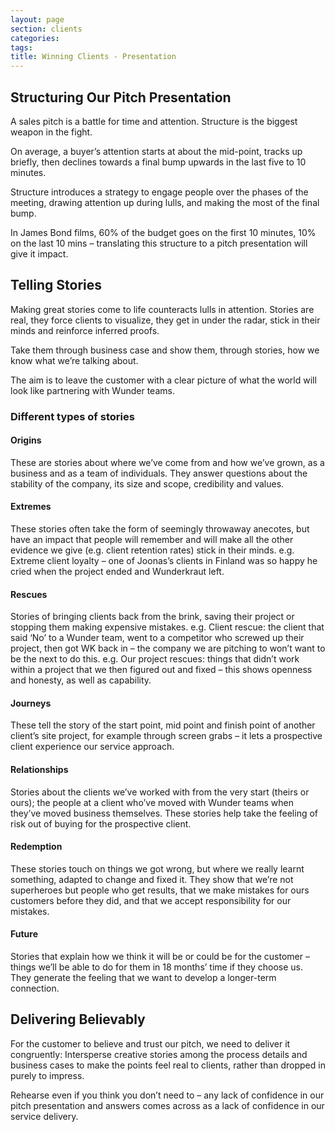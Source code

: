 ```yaml
---
layout: page
section: clients
categories:
tags:
title: Winning Clients - Presentation
---
```



## Structuring Our Pitch Presentation
A sales pitch is a battle for time and attention. Structure is the biggest weapon in the fight.

On average, a buyer’s attention starts at about the mid-point, tracks up briefly, then declines towards a final bump upwards in the last five to 10 minutes.

Structure introduces a strategy to engage people over the phases of the meeting, drawing attention up during lulls, and making the most of the final bump.

In James Bond films, 60% of the budget goes on the first 10 minutes, 10% on the last 10 mins – translating this structure to a pitch presentation will give it impact.

## Telling Stories
Making great stories come to life counteracts lulls in attention. Stories are real, they force clients to visualize, they get in under the radar, stick in their minds and reinforce inferred proofs.

Take them through business case and show them, through stories, how we know what we’re talking about.

The aim is to leave the customer with a clear picture of what the world will look like partnering with Wunder teams.

### Different types of stories

#### Origins
These are stories about where we’ve come from and how we’ve grown, as a business and as a team of individuals. They answer questions about the stability of the company, its size and scope, credibility and values.

#### Extremes
These stories often take the form of seemingly throwaway anecotes, but have an impact that people will remember and will make all the other evidence we give (e.g. client retention rates) stick in their minds.
e.g. Extreme client loyalty – one of Joonas’s clients in Finland was so happy he cried when the project ended and Wunderkraut left.

#### Rescues
Stories of bringing clients back from the brink, saving their project or stopping them making expensive mistakes.
e.g. Client rescue: the client that said ‘No’ to a Wunder team, went to a competitor who screwed up their project, then got WK back in – the company we are pitching to won’t want to be the next to do this.
e.g. Our project rescues: things that didn’t work within a project that we then figured out and fixed – this shows openness and honesty, as well as capability.

#### Journeys
These tell the story of the start point, mid point and finish point of another client’s site project, for example through screen grabs – it lets a prospective client experience our service approach.

#### Relationships
Stories about the clients we’ve worked with from the very start (theirs or ours); the people at a client who’ve moved with Wunder teams when they’ve moved business themselves. These stories help take the feeling of risk out of buying for the prospective client.

#### Redemption
These stories touch on things we got wrong, but where we really learnt something, adapted to change and fixed it.
They show that we’re not superheroes but people who get results, that we make mistakes for ours customers before they did, and that we accept responsibility for our mistakes.

#### Future
Stories that explain how we think it will be or could be for the customer – things we’ll be able to do for them in 18 months’ time if they choose us. They generate the feeling that we want to develop a longer-term connection.

## Delivering Believably
For the customer to believe and trust our pitch, we need to deliver it congruently:
Intersperse creative stories among the process details and business cases to make the points feel real to clients, rather than dropped in purely to impress.

Rehearse even if you think you don’t need to – any lack of confidence in our pitch presentation and answers comes across as a lack of confidence in our service delivery.
